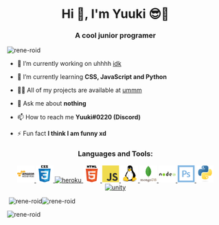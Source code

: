 <h1 align="center">Hi 👋, I'm Yuuki 😎👊</h1>
<h3 align="center">A cool junior programer</h3>

<p align="left"> <img src="https://komarev.com/ghpvc/?username=rene-roid&label=Profile%20views&color=0e75b6&style=flat" alt="rene-roid" /> </p>

- 🔭 I’m currently working on uhhhh [idk](https://github.com/rene-roid/idk)

- 🌱 I’m currently learning **CSS, JavaScript and Python**

- 👨‍💻 All of my projects are available at [ummm](ummm)

- 💬 Ask me about **nothing**

- 📫 How to reach me **Yuuki#0220 (Discord)**

- ⚡ Fun fact **I think I am funny xd**


<h3 align="center">Languages and Tools:</h3>
<p align="center"> <a href="https://aws.amazon.com" target="_blank"> <img src="https://raw.githubusercontent.com/devicons/devicon/master/icons/amazonwebservices/amazonwebservices-original-wordmark.svg" alt="aws" width="40" height="40"/> </a> <a href="https://www.w3schools.com/css/" target="_blank"> <img src="https://raw.githubusercontent.com/devicons/devicon/master/icons/css3/css3-original-wordmark.svg" alt="css3" width="40" height="40"/> </a> <a href="https://heroku.com" target="_blank"> <img src="https://www.vectorlogo.zone/logos/heroku/heroku-icon.svg" alt="heroku" width="40" height="40"/> </a> <a href="https://www.w3.org/html/" target="_blank"> <img src="https://raw.githubusercontent.com/devicons/devicon/master/icons/html5/html5-original-wordmark.svg" alt="html5" width="40" height="40"/> </a> <a href="https://developer.mozilla.org/en-US/docs/Web/JavaScript" target="_blank"> <img src="https://raw.githubusercontent.com/devicons/devicon/master/icons/javascript/javascript-original.svg" alt="javascript" width="40" height="40"/> </a> <a href="https://www.linux.org/" target="_blank"> <img src="https://raw.githubusercontent.com/devicons/devicon/master/icons/linux/linux-original.svg" alt="linux" width="40" height="40"/> </a> <a href="https://www.mongodb.com/" target="_blank"> <img src="https://raw.githubusercontent.com/devicons/devicon/master/icons/mongodb/mongodb-original-wordmark.svg" alt="mongodb" width="40" height="40"/> </a> <a href="https://nodejs.org" target="_blank"> <img src="https://raw.githubusercontent.com/devicons/devicon/master/icons/nodejs/nodejs-original-wordmark.svg" alt="nodejs" width="40" height="40"/> </a> <a href="https://www.photoshop.com/en" target="_blank"> <img src="https://raw.githubusercontent.com/devicons/devicon/master/icons/photoshop/photoshop-line.svg" alt="photoshop" width="40" height="40"/> </a> <a href="https://www.python.org" target="_blank"> <img src="https://raw.githubusercontent.com/devicons/devicon/master/icons/python/python-original.svg" alt="python" width="40" height="40"/> </a> <a href="https://unity.com/" target="_blank"> <img src="https://www.vectorlogo.zone/logos/unity3d/unity3d-icon.svg" alt="unity" width="40" height="40"/> </a> </p>



<p>&nbsp;<img align="center" src="https://github-readme-stats.vercel.app/api?username=rene-roid&show_icons=true&theme=tokyonight&locale=en" alt="rene-roid" /><img align="center" src="https://github-readme-streak-stats.herokuapp.com/?user=rene-roid&theme=dark" alt="rene-roid" /></p>
<p><img align="left" src="https://github-readme-stats.vercel.app/api/top-langs?username=rene-roid&show_icons=true&theme=tokyonight&locale=en&layout=compact" alt="rene-roid" /></p>
